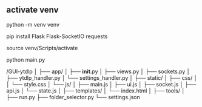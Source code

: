 ## activate venv

python -m venv venv

pip install Flask Flask-SocketIO requests

source venv/Scripts/activate

python main.py


/GUI-ytdlp
│
├── app/
│   ├── __init__.py
│   ├── views.py
│   ├── sockets.py
│   ├── ytdlp_handler.py
│   └── settings_handler.py
│
├── static/
│   ├── css/
│   │   └── style.css
│   └── js/
│       ├── main.js
│       ├── ui.js
│       ├── socket.js
│       ├── api.js
│       └── state.js
│
├── templates/
│   └── index.html
│
├── tools/
│
├── run.py
├── folder_selector.py
└── settings.json